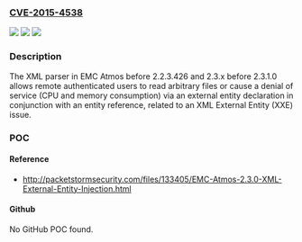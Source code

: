 ### [CVE-2015-4538](https://cve.mitre.org/cgi-bin/cvename.cgi?name=CVE-2015-4538)
![](https://img.shields.io/static/v1?label=Product&message=n%2Fa&color=blue)
![](https://img.shields.io/static/v1?label=Version&message=n%2Fa&color=blue)
![](https://img.shields.io/static/v1?label=Vulnerability&message=n%2Fa&color=brighgreen)

### Description

The XML parser in EMC Atmos before 2.2.3.426 and 2.3.x before 2.3.1.0 allows remote authenticated users to read arbitrary files or cause a denial of service (CPU and memory consumption) via an external entity declaration in conjunction with an entity reference, related to an XML External Entity (XXE) issue.

### POC

#### Reference
- http://packetstormsecurity.com/files/133405/EMC-Atmos-2.3.0-XML-External-Entity-Injection.html

#### Github
No GitHub POC found.

